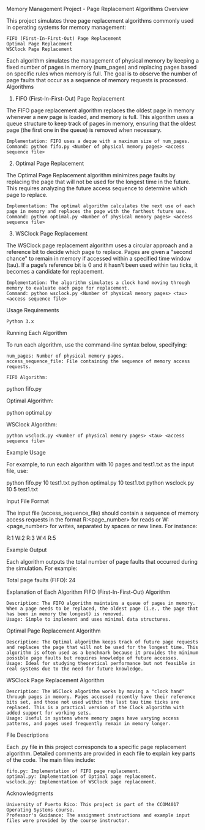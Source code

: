 Memory Management Project - Page Replacement Algorithms
Overview

This project simulates three page replacement algorithms commonly used in operating systems for memory management:

    FIFO (First-In-First-Out) Page Replacement
    Optimal Page Replacement
    WSClock Page Replacement

Each algorithm simulates the management of physical memory by keeping a fixed number of pages in memory (num_pages) and replacing pages based on specific rules when memory is full. The goal is to observe the number of page faults that occur as a sequence of memory requests is processed.
Algorithms
1. FIFO (First-In-First-Out) Page Replacement

The FIFO page replacement algorithm replaces the oldest page in memory whenever a new page is loaded, and memory is full. This algorithm uses a queue structure to keep track of pages in memory, ensuring that the oldest page (the first one in the queue) is removed when necessary.

    Implementation: FIFO uses a deque with a maximum size of num_pages.
    Command: python fifo.py <Number of physical memory pages> <access sequence file>

2. Optimal Page Replacement

The Optimal Page Replacement algorithm minimizes page faults by replacing the page that will not be used for the longest time in the future. This requires analyzing the future access sequence to determine which page to replace.

    Implementation: The optimal algorithm calculates the next use of each page in memory and replaces the page with the farthest future use.
    Command: python optimal.py <Number of physical memory pages> <access sequence file>

3. WSClock Page Replacement

The WSClock page replacement algorithm uses a circular approach and a reference bit to decide which page to replace. Pages are given a "second chance" to remain in memory if accessed within a specified time window (tau). If a page’s reference bit is 0 and it hasn't been used within tau ticks, it becomes a candidate for replacement.

    Implementation: The algorithm simulates a clock hand moving through memory to evaluate each page for replacement.
    Command: python wsclock.py <Number of physical memory pages> <tau> <access sequence file>

Usage
Requirements

    Python 3.x

Running Each Algorithm

To run each algorithm, use the command-line syntax below, specifying:

    num_pages: Number of physical memory pages.
    access_sequence_file: File containing the sequence of memory access requests.

    FIFO Algorithm:

python fifo.py <Number of physical memory pages> <access sequence file>

Optimal Algorithm:

python optimal.py <Number of physical memory pages> <access sequence file>

WSClock Algorithm:

    python wsclock.py <Number of physical memory pages> <tau> <access sequence file>

Example Usage

For example, to run each algorithm with 10 pages and test1.txt as the input file, use:

python fifo.py 10 test1.txt
python optimal.py 10 test1.txt
python wsclock.py 10 5 test1.txt

Input File Format

The input file (access_sequence_file) should contain a sequence of memory access requests in the format R:<page_number> for reads or W:<page_number> for writes, separated by spaces or new lines. For instance:

R:1 W:2 R:3 W:4 R:5

Example Output

Each algorithm outputs the total number of page faults that occurred during the simulation. For example:

Total page faults (FIFO): 24

Explanation of Each Algorithm
FIFO (First-In-First-Out) Algorithm

    Description: The FIFO algorithm maintains a queue of pages in memory. When a page needs to be replaced, the oldest page (i.e., the page that has been in memory the longest) is removed.
    Usage: Simple to implement and uses minimal data structures.

Optimal Page Replacement Algorithm

    Description: The Optimal algorithm keeps track of future page requests and replaces the page that will not be used for the longest time. This algorithm is often used as a benchmark because it provides the minimum possible page faults but requires knowledge of future accesses.
    Usage: Ideal for studying theoretical performance but not feasible in real systems due to the need for future knowledge.

WSClock Page Replacement Algorithm

    Description: The WSClock algorithm works by moving a "clock hand" through pages in memory. Pages accessed recently have their reference bits set, and those not used within the last tau time ticks are replaced. This is a practical version of the Clock algorithm with added support for working sets.
    Usage: Useful in systems where memory pages have varying access patterns, and pages used frequently remain in memory longer.

File Descriptions

Each .py file in this project corresponds to a specific page replacement algorithm. Detailed comments are provided in each file to explain key parts of the code. The main files include:

    fifo.py: Implementation of FIFO page replacement.
    optimal.py: Implementation of Optimal page replacement.
    wsclock.py: Implementation of WSClock page replacement.

Acknowledgments

    University of Puerto Rico: This project is part of the CCOM4017 Operating Systems course.
    Professor's Guidance: The assignment instructions and example input files were provided by the course instructor.
